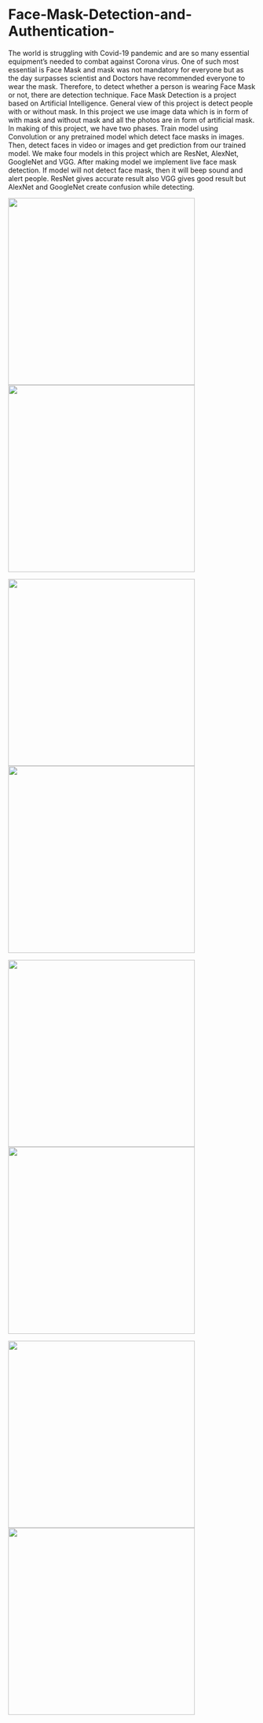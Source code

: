 # Face-Mask-Detection-and-Authentication-
The world is struggling with Covid-19 pandemic and are so many essential equipment’s needed to combat against Corona virus. One of such most essential is Face Mask and mask was not mandatory for everyone but as the day surpasses scientist and Doctors have recommended everyone to wear the mask. Therefore, to detect whether a person is wearing Face Mask or not, there are detection technique. Face Mask Detection is a project based on Artificial Intelligence. General view of this project is detect people with or without mask. In this project we use image data which is in form of with mask and without mask and all the photos are in form of artificial mask. In making of this project, we have two phases. Train model using Convolution or any pretrained model which detect face masks in images. Then, detect faces in video or images and get prediction from our trained model. We make four models in this project which are ResNet, AlexNet, GoogleNet and VGG. After making model we implement live face mask detection. If model will not detect face mask, then it will beep sound and alert people. ResNet gives accurate result also VGG gives good result but AlexNet and GoogleNet create confusion while detecting.

<p float="left">
  <img src="https://user-images.githubusercontent.com/78067738/125106126-ebf4c700-e0fc-11eb-97b0-9579e7ea4d44.jpg" width="380" />
  <img src="https://user-images.githubusercontent.com/78067738/125106136-eeefb780-e0fc-11eb-83b4-185ff428b60a.jpg" width="380" /> 
</p>
<p float="left">
  <img src="https://user-images.githubusercontent.com/78067738/125106242-0f1f7680-e0fd-11eb-8a75-58e2ea15d7c2.jpg" width="380" />
  <img src="https://user-images.githubusercontent.com/78067738/125106266-15155780-e0fd-11eb-9fc6-ac871dab52d4.jpg" width="380" /> 
</p>
<p float="left">
  <img src="https://user-images.githubusercontent.com/78067738/125106296-1d6d9280-e0fd-11eb-895f-18e274f08d97.jpg" width="380" />
  <img src="https://user-images.githubusercontent.com/78067738/125106318-2199b000-e0fd-11eb-87a4-8006dbc24b23.jpg" width="380" /> 
</p>
<p float="left">
  <img src="https://user-images.githubusercontent.com/78067738/125106339-25c5cd80-e0fd-11eb-992f-9df84de67113.jpg" width="380" />
  <img src="https://user-images.githubusercontent.com/78067738/125106353-2b231800-e0fd-11eb-8f0c-ea7ec11a82ba.jpg" width="380" /> 
</p>
